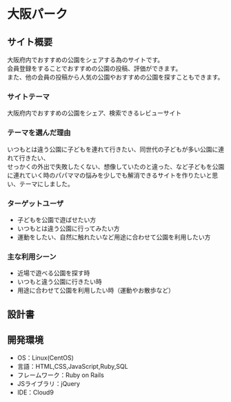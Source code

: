 # 大阪パーク

## サイト概要
大阪府内でおすすめの公園をシェアする為のサイトです。<br>
会員登録をすることでおすすめの公園の投稿、評価ができます。<br>
また、他の会員の投稿から人気の公園やおすすめの公園を探すこともできます。

### サイトテーマ
大阪府内でおすすめの公園をシェア、検索できるレビューサイト

### テーマを選んだ理由
いつもとは違う公園に子どもを連れて行きたい、同世代の子どもが多い公園に連れて行きたい、<br>
せっかくの外出で失敗したくない、想像していたのと違った、など子どもを公園に連れていく時のパパママの悩みを少しでも解消できるサイトを作りたいと思い、テーマにしました。


### ターゲットユーザ
* 子どもを公園で遊ばせたい方
* いつもとは違う公園に行ってみたい方
* 運動をしたい、自然に触れたいなど用途に合わせて公園を利用したい方

### 主な利用シーン
* 近場で遊べる公園を探す時
* いつもと違う公園に行きたい時
* 用途に合わせて公園を利用したい時（運動やお散歩など）

## 設計書

## 開発環境
- OS：Linux(CentOS)
- 言語：HTML,CSS,JavaScript,Ruby,SQL
- フレームワーク：Ruby on Rails
- JSライブラリ：jQuery
- IDE：Cloud9
